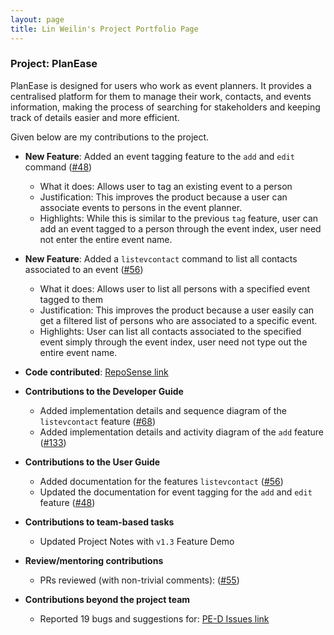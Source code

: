 ```yaml
---
layout: page
title: Lin Weilin's Project Portfolio Page
---
```


### Project: PlanEase

PlanEase is designed for users who work as event planners.
It provides a centralised platform for them to manage their work, contacts, and events information, making the process of searching for stakeholders and keeping track of details easier and more efficient.

Given below are my contributions to the project.

* **New Feature**: Added an event tagging feature to the `add` and `edit` command ([\#48](https://github.com/AY2223S2-CS2103-W16-3/tp/pull/48))
  * What it does: Allows user to tag an existing event to a person 
  * Justification: This improves the product because a user can associate events to persons in the event planner. 
  * Highlights: While this is similar to the previous `tag` feature, user can add an event tagged to a person through the event index, user need not enter the entire event name.


* **New Feature**: Added a `listevcontact` command to list all contacts associated to an event ([\#56](https://github.com/AY2223S2-CS2103-W16-3/tp/pull/56))
  * What it does: Allows user to list all persons with a specified event tagged to them 
  * Justification: This improves the product because a user easily can get a filtered list of persons who are associated to a specific event. 
  * Highlights: User can list all contacts associated to the specified event simply through the event index, user need not type out the entire event name.


* **Code contributed**: [RepoSense link](https://nus-cs2103-ay2223s2.github.io/tp-dashboard/?search=weilin1202&breakdown=true)


* **Contributions to the Developer Guide**
  * Added implementation details and sequence diagram of the `listevcontact` feature ([\#68](https://github.com/AY2223S2-CS2103-W16-3/tp/pull/68))
  * Added implementation details and activity diagram of the `add` feature ([\#133](https://github.com/AY2223S2-CS2103-W16-3/tp/pull/133))


* **Contributions to the User Guide**
  * Added documentation for the features `listevcontact` ([\#56](https://github.com/AY2223S2-CS2103-W16-3/tp/pull/56))
  * Updated the documentation for event tagging for the `add` and `edit` feature ([\#48](https://github.com/AY2223S2-CS2103-W16-3/tp/pull/48))


* **Contributions to team-based tasks**
  * Updated Project Notes with `v1.3` Feature Demo


* **Review/mentoring contributions**
  * PRs reviewed (with non-trivial comments): ([\#55](https://github.com/AY2223S2-CS2103-W16-3/tp/pull/55))


* **Contributions beyond the project team**
  * Reported 19 bugs and suggestions for: [PE-D Issues link](https://github.com/weilin1202/ped/issues)


